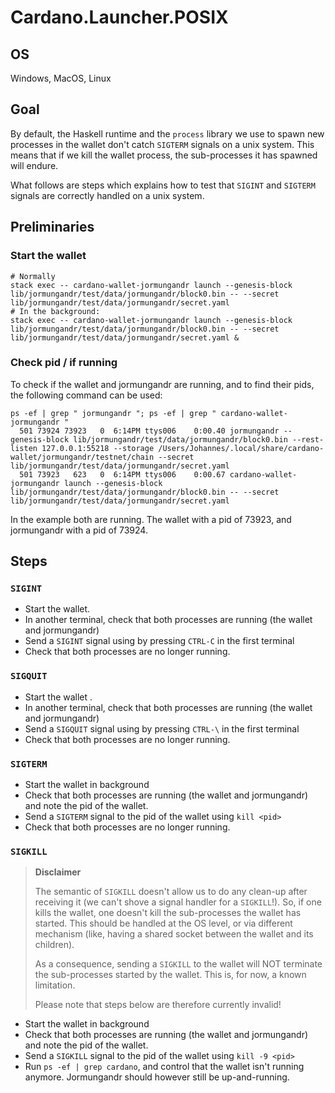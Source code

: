 # Cardano.Launcher.POSIX

## OS

Windows, MacOS, Linux

## Goal

By default, the Haskell runtime and the `process` library we use to spawn new
processes in the wallet don't catch `SIGTERM` signals on a unix system. This
means that if we kill the wallet process, the sub-processes it has spawned
will endure.

What follows are steps which explains how to test that `SIGINT` and `SIGTERM`
signals are correctly handled on a unix system.

## Preliminaries
### Start the wallet

```
# Normally
stack exec -- cardano-wallet-jormungandr launch --genesis-block lib/jormungandr/test/data/jormungandr/block0.bin -- --secret lib/jormungandr/test/data/jormungandr/secret.yaml
# In the background:
stack exec -- cardano-wallet-jormungandr launch --genesis-block lib/jormungandr/test/data/jormungandr/block0.bin -- --secret lib/jormungandr/test/data/jormungandr/secret.yaml &
```

### Check pid / if running

To check if the wallet and jormungandr are running, and to find their pids, the following
command can be used:

```
ps -ef | grep " jormungandr "; ps -ef | grep " cardano-wallet-jormungandr "
  501 73924 73923   0  6:14PM ttys006    0:00.40 jormungandr --genesis-block lib/jormungandr/test/data/jormungandr/block0.bin --rest-listen 127.0.0.1:55218 --storage /Users/Johannes/.local/share/cardano-wallet/jormungandr/testnet/chain --secret lib/jormungandr/test/data/jormungandr/secret.yaml
  501 73923   623   0  6:14PM ttys006    0:00.67 cardano-wallet-jormungandr launch --genesis-block lib/jormungandr/test/data/jormungandr/block0.bin -- --secret lib/jormungandr/test/data/jormungandr/secret.yaml
```

In the example both are running. The wallet with a pid of 73923, and
jormungandr with a pid of 73924.

## Steps

### `SIGINT`

- Start the wallet.
- In another terminal, check that both processes are running (the wallet and jormungandr)
- Send a `SIGINT` signal using by pressing `CTRL-C` in the first terminal
- Check that both processes are no longer running.


### `SIGQUIT`

- Start the wallet .
- In another terminal, check that both processes are running (the wallet and jormungandr)
- Send a `SIGQUIT` signal using by pressing `CTRL-\` in the first terminal
- Check that both processes are no longer running.

### `SIGTERM`

- Start the wallet in background
- Check that both processes are running (the wallet and jormungandr)
  and note the pid of the wallet.
- Send a `SIGTERM` signal to the pid of the wallet using `kill <pid>`
- Check that both processes are no longer running.


### `SIGKILL`

> **Disclaimer**
>
> The semantic of `SIGKILL` doesn't allow us to do any clean-up after receiving
> it (we can't shove a signal handler for a `SIGKILL`!). So, if one kills the
> wallet, one doesn't kill the sub-processes the wallet has started. This
> should be handled at the OS level, or via different mechanism (like, having a
> shared socket between the wallet and its children).
>
> As a consequence, sending a `SIGKILL` to the wallet will NOT terminate the
> sub-processes started by the wallet. This is, for now, a known limitation.
>
> Please note that steps below are therefore currently invalid!

- Start the wallet in background
- Check that both processes are running (the wallet and jormungandr)
  and note the pid of the wallet.
- Send a `SIGKILL` signal to the pid of the wallet using `kill -9 <pid>`
- Run `ps -ef | grep cardano`, and control that the wallet isn't running
  anymore. Jormungandr should however still be up-and-running.

